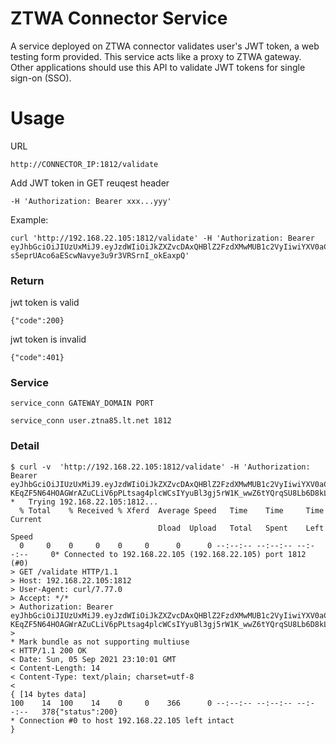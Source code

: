 # ZTWA Connector Service

A service deployed on ZTWA connector validates user's JWT token, a web testing form provided. This service acts like a proxy to ZTWA gateway. Other applications should use this API to validate JWT tokens for single sign-on (SSO). 

# Usage

URL
    
    http://CONNECTOR_IP:1812/validate

Add JWT token in GET reuqest header

    -H 'Authorization: Bearer xxx...yyy'

Example:

    curl 'http://192.168.22.105:1812/validate' -H 'Authorization: Bearer eyJhbGciOiJIUzUxMiJ9.eyJzdWIiOiJkZXZvcDAxQHBlZ2FzdXMwMUB1c2VyIiwiYXV0aCI6IlJPTEVfVEVOQU5UIiwiZXhwIjoxNjMwOTEzOTc5fQ.7XXsWUis1zh1EmLN6XPIOiglp6o_7k0aU8FR1DYQvz6fFg-s5eprUAco6aEScwNavye3u9r3VRSrnI_okEaxpQ'

### Return

jwt token is valid

    {"code":200}
    
    
jwt token is invalid

    {"code":401}

### Service
    
    service_conn GATEWAY_DOMAIN PORT

    service_conn user.ztna85.lt.net 1812
    
### Detail

    $ curl -v  'http://192.168.22.105:1812/validate' -H 'Authorization: Bearer eyJhbGciOiJIUzUxMiJ9.eyJzdWIiOiJkZXZvcDAxQHBlZ2FzdXMwMUB1c2VyIiwiYXV0aCI6IlJPTEVfVEVOQU5UIiwiZXhwIjoxNjMwOTY5NTc2fQ.voYYNPsxOEWfV-KEqZF5N64HOAGWrAZuCLiV6pPLtsag4plcWCsIYyuBl3gj5rW1K_wwZ6tYQrqSU8Lb6D8kLw'
    *   Trying 192.168.22.105:1812...
      % Total    % Received % Xferd  Average Speed   Time    Time     Time  Current
                                     Dload  Upload   Total   Spent    Left  Speed
      0     0    0     0    0     0      0      0 --:--:-- --:--:-- --:--:--     0* Connected to 192.168.22.105 (192.168.22.105) port 1812 (#0)
    > GET /validate HTTP/1.1
    > Host: 192.168.22.105:1812
    > User-Agent: curl/7.77.0
    > Accept: */*
    > Authorization: Bearer eyJhbGciOiJIUzUxMiJ9.eyJzdWIiOiJkZXZvcDAxQHBlZ2FzdXMwMUB1c2VyIiwiYXV0aCI6IlJPTEVfVEVOQU5UIiwiZXhwIjoxNjMwOTY5NTc2fQ.voYYNPsxOEWfV-KEqZF5N64HOAGWrAZuCLiV6pPLtsag4plcWCsIYyuBl3gj5rW1K_wwZ6tYQrqSU8Lb6D8kLw
    >
    * Mark bundle as not supporting multiuse
    < HTTP/1.1 200 OK
    < Date: Sun, 05 Sep 2021 23:10:01 GMT
    < Content-Length: 14
    < Content-Type: text/plain; charset=utf-8
    <
    { [14 bytes data]
    100    14  100    14    0     0    366      0 --:--:-- --:--:-- --:--:--   378{"status":200}
    * Connection #0 to host 192.168.22.105 left intact
    }
